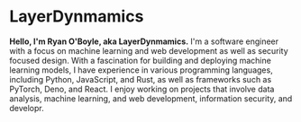 # LayerDynmamics

**Hello, I'm Ryan O'Boyle, aka LayerDynmamics.** I'm a software engineer with a focus on machine learning and web development as well as security focused design. With a fascination for building and deploying machine learning models, I have experience in various programming languages, including Python, JavaScript, and Rust, as well as frameworks such as PyTorch, Deno, and React. I enjoy working on projects that involve data analysis, machine learning, and web development, information security, and developr.